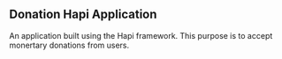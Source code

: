 ## Donation Hapi Application

An application built using the Hapi framework. This purpose is to accept monertary donations from users.
